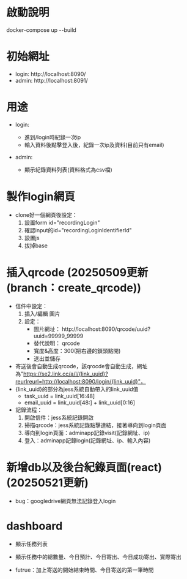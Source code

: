 # 啟動說明

docker-compose up --build

# 初始網址

- login: http://localhost:8090/
- admin: http://localhost:8091/

# 用途

- login:
  - 進到/login時紀錄一次ip
  - 輸入資料後點擊登入後，紀錄一次ip及資料(目前只有email)

- admin:
  - 顯示紀錄資料列表(資料格式為csv檔)


# 製作login網頁
- clone好一個網頁後設定：
  1. 設置form id="recordingLogin"
  2. 確認input的id="recordingLoginIdentifierId"
  3. 設置js <script src="/static/js/recordingLogin.js"></script>
  4. 拔掉base

# 插入qrcode (20250509更新(branch：create_qrcode))
- 信件中設定：
  1. 插入/編輯 圖片
  2. 設定： 
       - 圖片網址： http://localhost:8090/qrcode/uuid?uuid=99999_99999
       - 替代說明： qrcode
       - 寬度&高度：300(把右邊的鎖頭點開)
       - 送出並儲存
- 寄送後會自動生成qrcode，該qrocde會自動生成，網址為"https://se2.link.cc/a/l/{link_uuid}?reurlreurl=http://localhost:8090/login/{link_uuid}"，
- {link_uuid}的部分為jess系統自動帶入的link_uuid值
  - task_uuid = link_uuid[16:48]
  - email_uuid = link_uuid[48:] + link_uuid[0:16]
- 記錄流程：
  1. 開啟信件：jess系統記錄開啟
  2. 掃描qrcode：jess系統記錄點擊連結，接著導向到login頁面
  3. 導向到login頁面：adminapp記錄visit(記錄網址、ip)
  4. 登入：adminapp記錄login(記錄網址、ip、輸入內容)

# 新增db以及後台紀錄頁面(react)(20250521更新)
- bug：googledrive網頁無法記錄登入login

# dashboard
- 顯示任務列表
- 顯示任務中的總數量、今日預計、今日寄出、今日成功寄出、實際寄出

- futrue：加上寄送的開始結束時間、今日寄送的第一筆時間
